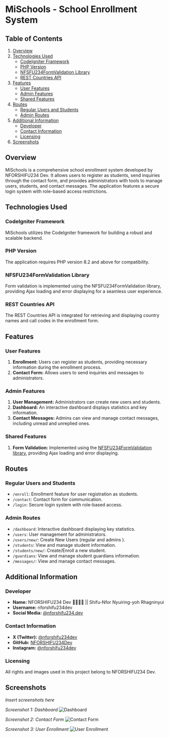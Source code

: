 # MiSchools - School Enrollment System

## Table of Contents
1. [Overview](#overview)
2. [Technologies Used](#technologies-used)
    - [CodeIgniter Framework](#codeigniter-framework)
    - [PHP Version](#php-version)
    - [NFSFU234FormValidation Library](#nfsfu234formvalidation-library)
    - [REST Countries API](#rest-countries-api)
3. [Features](#features)
    - [User Features](#user-features)
    - [Admin Features](#admin-features)
    - [Shared Features](#shared-features)
4. [Routes](#routes)
    - [Regular Users and Students](#regular-users-and-students)
    - [Admin Routes](#admin-routes)
5. [Additional Information](#additional-information)
    - [Developer](#developer)
    - [Contact Information](#contact-information)
    - [Licensing](#licensing)
6. [Screenshots](#screenshots)

## Overview
MiSchools is a comprehensive school enrollment system developed by NFORSHIFU234 Dev. It allows users to register as students, send inquiries through the contact form, and provides administrators with tools to manage users, students, and contact messages. The application features a secure login system with role-based access restrictions.

## Technologies Used
### CodeIgniter Framework
MiSchools utilizes the CodeIgniter framework for building a robust and scalable backend.

### PHP Version
The application requires PHP version 8.2 and above for compatibility.

### NFSFU234FormValidation Library
Form validation is implemented using the NFSFU234FormValidation library, providing Ajax loading and error displaying for a seamless user experience.

### REST Countries API
The REST Countries API is integrated for retrieving and displaying country names and call codes in the enrollment form.

## Features

### User Features
1. **Enrollment:** Users can register as students, providing necessary information during the enrollment process.
2. **Contact Form:** Allows users to send inquiries and messages to administrators.

### Admin Features
1. **User Management:** Administrators can create new users and students.
2. **Dashboard:** An interactive dashboard displays statistics and key information.
3. **Contact Messages:** Admins can view and manage contact messages, including unread and unreplied ones.

### Shared Features
1. **Form Validation:** Implemented using the [NFSFU234FormValidation library](https://nfsfu234-form-validation.netlify.app/), providing Ajax loading and error displaying.

## Routes

### Regular Users and Students
- `/enroll`: Enrollment feature for user registration as students.
- `/contact`: Contact form for communication.
- `/login`: Secure login system with role-based access.

### Admin Routes
- `/dashboard`: Interactive dashboard displaying key statistics.
- `/users`: User management for administrators.
- `/users/new/`: Create New Users (regular and admins ).
- `/students`: View and manage student information.
- `/students/new/`: Create/Enroll a new student.
- `/guardians`: View and manage student guardians information.
- `/messages/`: View and manage contact messages.

## Additional Information

### Developer
- **Name:** NFORSHIFU234 Dev 🖤👨🏾‍💻 || Shifu-Nfor Nyuiring-yoh Rhagninyui
- **Username:** nforshifu234dev
- **Social Media:** [@nforshifu234.dev](https://www.linktr.ee/nforshifu234dev/)

### Contact Information
- **X (Twitter):** [@nforshifu234dev](https://x.com/nforshifu234dev)
- **GitHub:** [NFORSHIFU234Dev](https://github.com/nforshifu234dev)
- **Instagram:** [@nforshifu234dev](https://www.instagram.com/nforshifu234dev)

### Licensing
All rights and images used in this project belong to NFORSHIFU234 Dev.

## Screenshots
*Insert screenshots here*

*Screenshot 1: Dashboard*
![Dashboard](path/to/dashboard-screenshot.png)

*Screenshot 2: Contact Form*
![Contact Form](path/to/contact-form-screenshot.png)

*Screenshot 3: User Enrollment*
![User Enrollment](path/to/user-enrollment-screenshot.png)